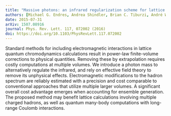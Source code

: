```yaml
---
title: "Massive photons: an infrared regularization scheme for lattice QCD+QED"
authors: [Michael G. Endres, Andrea Shindler, Brian C. Tiburzi, André Walker-Loud]
date: 2015-07-31
arXiv: 1507.08916
journal: Phys. Rev. Lett. 117, 072002 (2016)
doi: https://doi.org/10.1103/PhysRevLett.117.072002
---
```


Standard methods for including electromagnetic interactions in lattice quantum chromodynamics calculations result in power-law finite-volume corrections to physical quantities. Removing these by extrapolation requires costly computations at multiple volumes. We introduce a photon mass to alternatively regulate the infrared, and rely on effective field theory to remove its unphysical effects. Electromagnetic modifications to the hadron spectrum are reliably estimated with a precision and cost comparable to conventional approaches that utilize multiple larger volumes. A significant overall cost advantage emerges when accounting for ensemble generation. The proposed method may benefit lattice calculations involving multiple charged hadrons, as well as quantum many-body computations with long-range Coulomb interactions.
